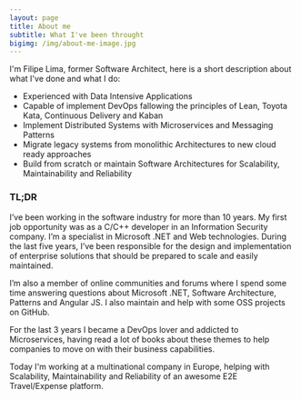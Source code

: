 ```yaml
---
layout: page
title: About me
subtitle: What I've been throught
bigimg: /img/about-me-image.jpg
---
```


I'm Filipe Lima, former Software Architect, here is a short description about what I've done and what I do:

* Experienced with Data Intensive Applications
* Capable of implement DevOps fallowing the principles of Lean, Toyota Kata, Continuous Delivery and Kaban
* Implement Distributed Systems with Microservices and Messaging Patterns
* Migrate legacy systems from monolithic Architectures to new cloud ready approaches
* Build from scratch or maintain Software Architectures for Scalability, Maintainability and Reliability

### TL;DR

I’ve been working in the software industry for more than 10 years. My first job opportunity was as a C/C++ developer in an Information Security company. I’m a specialist in Microsoft .NET and Web technologies. During the last five years, I’ve been responsible for the design and implementation of enterprise solutions that should be prepared to scale and easily maintained.

I’m also a member of online communities and forums where I spend some time answering questions about Microsoft .NET, Software Architecture, Patterns and Angular JS. I also maintain and help with some OSS projects on GitHub. 

For the last 3 years I became a DevOps lover and addicted to Microservices, having read a lot of books about these themes to help companies to move on with their business capabilities.

Today I'm working at a multinational company in Europe, helping with Scalability, Maintainability and Reliability of an awesome E2E Travel/Expense platform.

